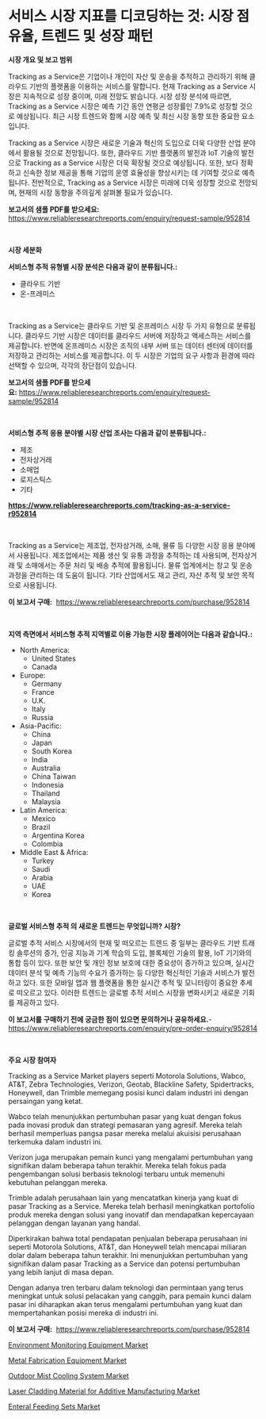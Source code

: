 <p><h1>서비스 시장 지표를 디코딩하는 것: 시장 점유율, 트렌드 및 성장 패턴</h1></p><p><strong>시장 개요 및 보고 범위</strong></p>
<p><p>Tracking as a Service은 기업이나 개인이 자산 및 운송을 추적하고 관리하기 위해 클라우드 기반의 플랫폼을 이용하는 서비스를 말합니다. 현재 Tracking as a Service 시장은 지속적으로 성장 중이며, 미래 전망도 밝습니다. 시장 성장 분석에 따르면, Tracking as a Service 시장은 예측 기간 동안 연평균 성장률인 7.9%로 성장할 것으로 예상됩니다. 최근 시장 트렌드와 함께 시장 예측 및 최신 시장 동향 또한 중요한 요소입니다. </p><p>Tracking as a Service 시장은 새로운 기술과 혁신의 도입으로 더욱 다양한 산업 분야에서 활용될 것으로 전망됩니다. 또한, 클라우드 기반 플랫폼의 발전과 IoT 기술의 발전으로 Tracking as a Service 시장은 더욱 확장될 것으로 예상됩니다. 또한, 보다 정확하고 신속한 정보 제공을 통해 기업의 운영 효율성을 향상시키는 데 기여할 것으로 예측됩니다. 전반적으로, Tracking as a Service 시장은 미래에 더욱 성장할 것으로 전망되며, 현재의 시장 동향을 주의깊게 살펴볼 필요가 있습니다.</p></p>
<p><strong>보고서의 샘플 PDF를 받으세요:</strong> <a href="https://www.reliableresearchreports.com/enquiry/request-sample/952814">https://www.reliableresearchreports.com/enquiry/request-sample/952814</a></p>
<p>&nbsp;</p>
<p><strong>시장 세분화</strong></p>
<p><strong>서비스형 추적 유형별 시장 분석은 다음과 같이 분류됩니다.:</strong></p>
<p><ul><li>클라우드 기반</li><li>온-프레미스</li></ul></p>
<p>&nbsp;</p>
<p><p>Tracking as a Service는 클라우드 기반 및 온프레미스 시장 두 가지 유형으로 분류됩니다. 클라우드 기반 시장은 데이터를 클라우드 서버에 저장하고 액세스하는 서비스를 제공합니다. 반면에 온프레미스 시장은 조직의 내부 서버 또는 데이터 센터에 데이터를 저장하고 관리하는 서비스를 제공합니다. 이 두 시장은 기업의 요구 사항과 환경에 따라 선택할 수 있으며, 각각의 장단점이 있습니다.</p></p>
<p><strong>보고서의 샘플 PDF를 받으세요:</strong>&nbsp;<a href="https://www.reliableresearchreports.com/enquiry/request-sample/952814">https://www.reliableresearchreports.com/enquiry/request-sample/952814</a></p>
<p>&nbsp;</p>
<p><strong> 서비스형 추적 응용 분야별 시장 산업 조사는 다음과 같이 분류됩니다.:</strong></p>
<p><ul><li>제조</li><li>전자상거래</li><li>소매업</li><li>로지스틱스</li><li>기타</li></ul></p>
<p><strong><a href="https://www.reliableresearchreports.com/tracking-as-a-service-r952814">https://www.reliableresearchreports.com/tracking-as-a-service-r952814</a></strong></p>
<p>&nbsp;</p>
<p><p>Tracking as a Service는 제조업, 전자상거래, 소매, 물류 등 다양한 시장 응용 분야에서 사용됩니다. 제조업에서는 제품 생산 및 유통 과정을 추적하는 데 사용되며, 전자상거래 및 소매에서는 주문 처리 및 배송 추적에 활용됩니다. 물류 업계에서는 창고 및 운송 과정을 관리하는 데 도움이 됩니다. 기타 산업에서도 재고 관리, 자산 추적 및 보안 목적으로 사용됩니다.</p></p>
<p><strong>이 보고서 구매:</strong>&nbsp; <a href="https://www.reliableresearchreports.com/purchase/952814">https://www.reliableresearchreports.com/purchase/952814</a></p>
<p>&nbsp;</p>
<p><strong>지역 측면에서 서비스형 추적 지역별로 이용 가능한 시장 플레이어는 다음과 같습니다.:</strong></p>
<p><ul>
    <li>
        North America:
        <ul>
            <li>United States</li>
            <li>Canada</li>
        </ul>
    </li>
    <li>
        Europe:
        <ul>
            <li>Germany</li>
            <li>France</li>
            <li>U.K.</li>
            <li>Italy</li>
            <li>Russia</li>
        </ul>
    </li>
    <li>
        Asia-Pacific:
        <ul>
            <li>China</li>
            <li>Japan</li>
            <li>South Korea</li>
            <li>India</li>
            <li>Australia</li>
            <li>China Taiwan</li>
            <li>Indonesia</li>
            <li>Thailand</li>
            <li>Malaysia</li>
        </ul>
    </li>
    <li>
        Latin America:
        <ul>
            <li>Mexico</li>
            <li>Brazil</li>
            <li>Argentina Korea</li>
            <li>Colombia</li>
        </ul>
    </li>
    <li>
        Middle East & Africa:
        <ul>
            <li>Turkey</li>
            <li>Saudi</li>
            <li>Arabia</li>
            <li>UAE</li>
            <li>Korea</li>
        </ul>
    </li>
    </ul></p>
<p>&nbsp;</p>
<p><strong>글로벌 서비스형 추적 의 새로운 트렌드는 무엇입니까? 시장?</strong></p>
<p><p>글로벌 추적 서비스 시장에서의 현재 및 떠오르는 트렌드 중 일부는 클라우드 기반 트래킹 솔루션의 증가, 인공 지능과 기계 학습의 도입, 블록체인 기술의 활용, IoT 기기와의 통합 등이 있다. 또한 보안 및 개인 정보 보호에 대한 중요성이 증가하고 있으며, 실시간 데이터 분석 및 예측 기능의 수요가 증가하는 등 다양한 혁신적인 기술과 서비스가 발전하고 있다. 또한 모바일 앱과 웹 플랫폼을 통한 실시간 추적 및 모니터링이 중요한 추세로 떠오르고 있다. 이러한 트렌드는 글로벌 추적 서비스 시장을 변화시키고 새로운 기회를 제공하고 있다.</p></p>
<p><strong>이 보고서를 구매하기 전에 궁금한 점이 있으면 문의하거나 공유하세요.</strong>- <a href="https://www.reliableresearchreports.com/enquiry/pre-order-enquiry/952814">https://www.reliableresearchreports.com/enquiry/pre-order-enquiry/952814</a></p>
<p>&nbsp;</p>
<p><strong>주요 시장 참여자</strong></p>
<p><p>Tracking as a Service Market players seperti Motorola Solutions, Wabco, AT&T, Zebra Technologies, Verizon, Geotab, Blackline Safety, Spidertracks, Honeywell, dan Trimble memegang posisi kunci dalam industri ini dengan persaingan yang ketat.</p><p>Wabco telah menunjukkan pertumbuhan pasar yang kuat dengan fokus pada inovasi produk dan strategi pemasaran yang agresif. Mereka telah berhasil memperluas pangsa pasar mereka melalui akuisisi perusahaan terkemuka dalam industri ini.</p><p>Verizon juga merupakan pemain kunci yang mengalami pertumbuhan yang signifikan dalam beberapa tahun terakhir. Mereka telah fokus pada pengembangan solusi berbasis teknologi terbaru untuk memenuhi kebutuhan pelanggan mereka.</p><p>Trimble adalah perusahaan lain yang mencatatkan kinerja yang kuat di pasar Tracking as a Service. Mereka telah berhasil meningkatkan portofolio produk mereka dengan solusi yang inovatif dan mendapatkan kepercayaan pelanggan dengan layanan yang handal.</p><p>Diperkirakan bahwa total pendapatan penjualan beberapa perusahaan ini seperti Motorola Solutions, AT&T, dan Honeywell telah mencapai miliaran dolar dalam beberapa tahun terakhir. Ini menunjukkan pertumbuhan yang signifikan dalam pasar Tracking as a Service dan potensi pertumbuhan yang lebih lanjut di masa depan.</p><p>Dengan adanya tren terbaru dalam teknologi dan permintaan yang terus meningkat untuk solusi pelacakan yang canggih, para pemain kunci dalam pasar ini diharapkan akan terus mengalami pertumbuhan yang kuat dan mempertahankan posisi mereka di industri ini.</p></p>
<p><strong>이 보고서 구매:</strong>&nbsp;&nbsp;<a href="https://www.reliableresearchreports.com/purchase/952814">https://www.reliableresearchreports.com/purchase/952814</a></p>
<p><p><a href="https://view.publitas.com/reportprime-1/environment-monitoring-equipment-market-focuses-on-market-share-size-and-projected-forecast-till-2031/">Environment Monitoring Equipment Market</a></p><p><a href="https://www.linkedin.com/pulse/metal-fabrication-equipment-market-outlook-industry-overview-8sxhe?trackingId=GcIXfMzivZOg22Bw8irU0Q%3D%3D">Metal Fabrication Equipment Market</a></p><p><a href="https://www.linkedin.com/pulse/analyzing-outdoor-mist-cooling-system-market-global-industry-jzmne?trackingId=Yx%2BWqqF5iD1eJDeTiChKUg%3D%3D">Outdoor Mist Cooling System Market</a></p><p><a href="https://frill-swim-3cd.notion.site/Laser-Cladding-Material-for-Additive-Manufacturing-Market-Analysis-and-Sze-Forecasted-for-period-fro-4250a5c430be4d4584b2e90833d780ec">Laser Cladding Material for Additive Manufacturing Market</a></p><p><a href="https://github.com/julyju69/Market-Research-Report-List-3/blob/main/enteral-feeding-sets-market.md">Enteral Feeding Sets Market</a></p></p>